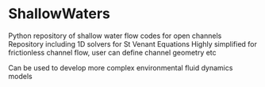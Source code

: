 # ShallowWaters
Python repository of shallow water flow codes for open channels
Repository including 1D solvers for St Venant Equations
Highly simplified for frictionless channel flow, user can define channel geometry etc


Can be used to develop more complex environmental fluid dynamics models
